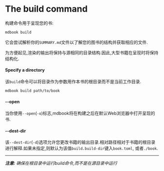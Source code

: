 # The build command

构建命令用于呈现您的书:

```bash
mdbook build
```

它会尝试解析你的`SUMMARY.md`文件以了解您的图书的结构并获取相应的文件.

为方便起见,渲染的输出将保持与源相同的目录结构.因此,大型书籍在呈现时将保持结构化.

#### Specify a directory

该`build`命令可以将目录作为参数用作本书的根目录而不是当前工作目录.

```bash
mdbook build path/to/book
```

#### --open

当你使用`--open`(`-o`)标志,mdbook将在构建之后在默认Web浏览器中打开呈现的书.

#### --dest-dir

该`--dest-dir`(`-d`)选项允许您更改书籍的输出目录.相对路径相对于书籍的根目录进行解释.如果未指定,则默认为该值`build.build-dir`键入`book.toml`, 或者`./book`.

* * *

***注意:*** *确保在根目录中运行build命令,而不是在源目录中运行*
